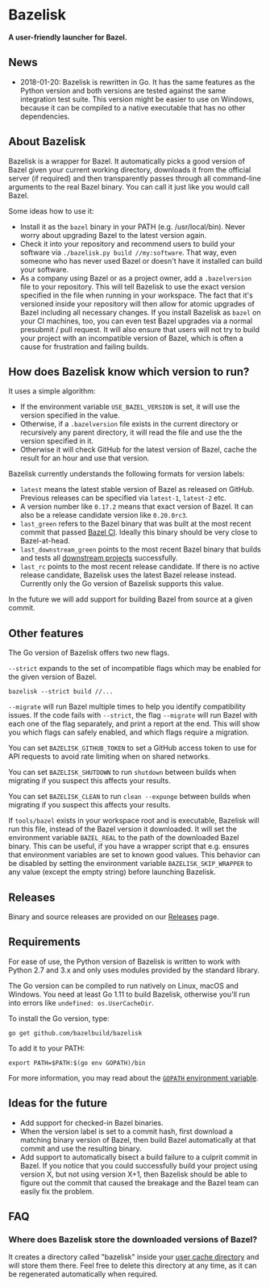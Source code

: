 # Bazelisk

**A user-friendly launcher for Bazel.**

## News

- 2018-01-20: Bazelisk is rewritten in Go. It has the same features as the Python version and both versions are tested against the same integration test suite. This version might be easier to use on Windows, because it can be compiled to a native executable that has no other dependencies.

## About Bazelisk

Bazelisk is a wrapper for Bazel. It automatically picks a good version of Bazel given your current working directory, downloads it from the official server (if required) and then transparently passes through all command-line arguments to the real Bazel binary. You can call it just like you would call Bazel.

Some ideas how to use it:
- Install it as the `bazel` binary in your PATH (e.g. /usr/local/bin). Never worry about upgrading Bazel to the latest version again.
- Check it into your repository and recommend users to build your software via `./bazelisk.py build //my:software`. That way, even someone who has never used Bazel or doesn't have it installed can build your software.
- As a company using Bazel or as a project owner, add a `.bazelversion` file to your repository. This will tell Bazelisk to use the exact version specified in the file when running in your workspace. The fact that it's versioned inside your repository will then allow for atomic upgrades of Bazel including all necessary changes. If you install Bazelisk as `bazel` on your CI machines, too, you can even test Bazel upgrades via a normal presubmit / pull request. It will also ensure that users will not try to build your project with an incompatible version of Bazel, which is often a cause for frustration and failing builds.

## How does Bazelisk know which version to run?

It uses a simple algorithm:
- If the environment variable `USE_BAZEL_VERSION` is set, it will use the version specified in the value.
- Otherwise, if a `.bazelversion` file exists in the current directory or recursively any parent directory, it will read the file and use the the version specified in it.
- Otherwise it will check GitHub for the latest version of Bazel, cache the result for an hour and use that version.

Bazelisk currently understands the following formats for version labels:
- `latest` means the latest stable version of Bazel as released on GitHub. Previous
  releases can be specified via `latest-1`, `latest-2` etc.
- A version number like `0.17.2` means that exact version of Bazel. It can also
  be a release candidate version like `0.20.0rc3`.
- `last_green` refers to the Bazel binary that was built at the most recent commit that passed [Bazel CI](https://buildkite.com/bazel/bazel-bazel). Ideally this binary should be very close to Bazel-at-head.
- `last_downstream_green` points to the most recent Bazel binary that builds and tests all [downstream projects](https://buildkite.com/bazel/bazel-at-head-plus-downstream) successfully.
- `last_rc` points to the most recent release candidate. If there is no active release candidate, Bazelisk uses the latest Bazel release instead. Currently only the Go version of Bazelisk supports this value.


In the future we will add support for building Bazel from source at a given commit.

## Other features

The Go version of Bazelisk offers two new flags.

`--strict` expands to the set of incompatible flags which may be enabled for the
given version of Bazel.

```shell
bazelisk --strict build //...
```

`--migrate` will run Bazel multiple times to help you identify compatibility
issues. If the code fails with `--strict`, the flag `--migrate` will run Bazel
with each one of the flag separately, and print a report at the end. This will
show you which flags can safely enabled, and which flags require a migration.

You can set `BAZELISK_GITHUB_TOKEN` to set a GitHub access token to use for API
requests to avoid rate limiting when on shared networks.

You can set `BAZELISK_SHUTDOWN` to run `shutdown` between builds when
migrating if you suspect this affects your results.

You can set `BAZELISK_CLEAN` to run `clean --expunge` between builds when
migrating if you suspect this affects your results.

If `tools/bazel` exists in your workspace root and is executable, Bazelisk will run this file,
instead of the Bazel version it downloaded. It will set the environment variable `BAZEL_REAL` to
the path of the downloaded Bazel binary. This can be useful, if you have a wrapper script that e.g.
ensures that environment variables are set to known good values. This behavior can be disabled by
setting the environment variable `BAZELISK_SKIP_WRAPPER` to any value (except the empty string)
before launching Bazelisk.

## Releases

Binary and source releases are provided on our [Releases](https://github.com/bazelbuild/bazelisk/releases) page.

## Requirements

For ease of use, the Python version of Bazelisk is written to work with Python 2.7 and 3.x and only uses modules provided by the standard library.

The Go version can be compiled to run natively on Linux, macOS and Windows. You need at least Go 1.11 to build Bazelisk, otherwise you'll run into errors like `undefined: os.UserCacheDir`.

To install the Go version, type:

```shell
go get github.com/bazelbuild/bazelisk
```

To add it to your PATH:

```shell
export PATH=$PATH:$(go env GOPATH)/bin
```

For more information, you may read about the [`GOPATH` environment
variable](https://github.com/golang/go/wiki/SettingGOPATH).

## Ideas for the future

- Add support for checked-in Bazel binaries.
- When the version label is set to a commit hash, first download a matching binary version of Bazel, then build Bazel automatically at that commit and use the resulting binary.
- Add support to automatically bisect a build failure to a culprit commit in Bazel. If you notice that you could successfully build your project using version X, but not using version X+1, then Bazelisk should be able to figure out the commit that caused the breakage and the Bazel team can easily fix the problem.

## FAQ

### Where does Bazelisk store the downloaded versions of Bazel?
It creates a directory called "bazelisk" inside your [user cache directory](https://golang.org/pkg/os/#UserCacheDir) and will store them there. Feel free to delete this directory at any time, as it can be regenerated automatically when required.

